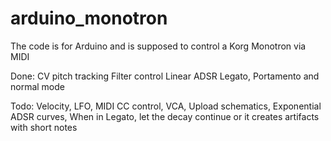 # arduino_monotron
The code is for Arduino and is supposed to control a Korg Monotron via MIDI


Done:
CV pitch tracking
Filter control
Linear ADSR
Legato,  Portamento and normal mode

Todo:
Velocity,
LFO,
MIDI CC control,
VCA,
Upload schematics,
Exponential ADSR curves,
When in Legato, let the decay continue or it creates artifacts with short notes


